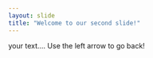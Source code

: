 ```yaml
---
layout: slide
title: "Welcome to our second slide!"
---
```

your text....
Use the left arrow to go back!
